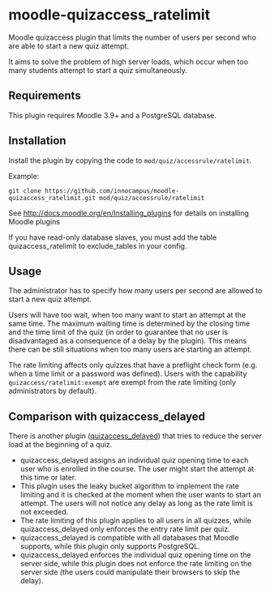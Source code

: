 # moodle-quizaccess_ratelimit

Moodle quizaccess plugin that limits the number of users per second who are able to start a new quiz attempt.

It aims to solve the problem of high server loads, which occur when too many students attempt to start a quiz simultaneously.

## Requirements

This plugin requires Moodle 3.9+ and a PostgreSQL database.

## Installation

Install the plugin by copying the code to
`mod/quiz/accessrule/ratelimit`.

Example:

    git clone https://github.com/innocampus/moodle-quizaccess_ratelimit.git mod/quiz/accessrule/ratelimit

See http://docs.moodle.org/en/Installing_plugins for details on installing Moodle plugins

If you have read-only database slaves, you must add the table quizaccess_ratelimit to exclude_tables in your config.

## Usage

The administrator has to specify how many users per second are allowed to start a new quiz attempt.

Users will have too wait, when too many want to start an attempt at the same time.
The maximum waiting time is determined by the closing time and the time limit of the quiz
(in order to guarantee that no user is disadvantaged as a consequence of a delay by the plugin).
This means there can be still situations when too many users are starting an attempt.

The rate limiting affects only quizzes that have a preflight check form (e.g. when a time limit or a password was defined).
Users with the capability `quizaccess/ratelimit:exempt` are exempt from the rate limiting (only administrators by default).

## Comparison with quizaccess_delayed

There is another plugin ([quizaccess_delayed](https://github.com/juacas/quizaccess_delayed))
that tries to reduce the server load at the beginning of a quiz.

* quizaccess_delayed assigns an individual quiz opening time to each user who is enrolled in the course. The user
might start the attempt at this time or later.
* This plugin uses the leaky bucket algorithm to implement the rate limiting and it is checked at the moment
when the user wants to start an attempt. The users will not notice any delay as long as the rate limit is not exceeded. 
* The rate limiting of this plugin applies to all users in all quizzes, while quizaccess_delayed only enforces
the entry rate limit per quiz. 
* quizaccess_delayed is compatible with all databases that Moodle supports, while this plugin only supports PostgreSQL.
* quizaccess_delayed enforces the individual quiz opening time on the server side, while this plugin does not
enforce the rate limiting on the server side (the users could manipulate their browsers to skip the delay).
